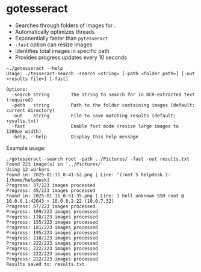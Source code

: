 # gotesseract

* Searches through folders of images for <string>.
* Automatically optimizes threads
* Exponentially faster than `pytesseract`
* `-fast` option can resize images 
* Identifies total images in specific path
* Provides progress updates every 10 seconds 

~~~
~./gotesseract --help
Usage: ./tesseract-search -search <string> [-path <folder path>] [-out <results file>] [-fast]

Options:
  -search string        The string to search for in OCR-extracted text (required)
  -path   string        Path to the folder containing images (default: current directory)
  -out    string        File to save matching results (default: results.txt)
  -fast                 Enable fast mode (resize large images to 1200px width)
  -help, --help         Display this help message
~~~

Example usage: 

~~~
./gotesseract -search root -path ../Pictures/ -fast -out results.txt
Found 223 image(s) in '../Pictures/'
Using 12 workers
Found in: 2025-01-11_0-41-52.png | Line: ‘(root S helpdesk )-[/home/helpdesk]
Progress: 37/223 images processed
Progress: 45/223 images processed
Found in: 2025-01-11_0-51-35.png | Line: 1 hell unknown SSH root @ 10.0.0.1:42643 > 10.0.0.2:22 (10.0.7.32)
Progress: 57/223 images processed
Progress: 109/223 images processed
Progress: 128/223 images processed
Progress: 155/223 images processed
Progress: 181/223 images processed
Progress: 195/223 images processed
Progress: 218/223 images processed
Progress: 222/223 images processed
Progress: 222/223 images processed
Progress: 222/223 images processed
Progress: 222/223 images processed
Results saved to: results.txt
~~~
